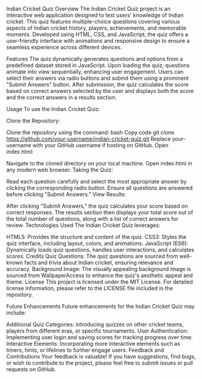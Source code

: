 Indian Cricket Quiz
Overview
The Indian Cricket Quiz project is an interactive web application designed to test users' knowledge of Indian cricket. This quiz features multiple-choice questions covering various aspects of Indian cricket history, players, achievements, and memorable moments. Developed using HTML, CSS, and JavaScript, the quiz offers a user-friendly interface with animations and responsive design to ensure a seamless experience across different devices.

Features
The quiz dynamically generates questions and options from a predefined dataset stored in JavaScript. Upon loading the quiz, questions animate into view sequentially, enhancing user engagement. Users can select their answers via radio buttons and submit them using a prominent "Submit Answers" button. After submission, the quiz calculates the score based on correct answers selected by the user and displays both the score and the correct answers in a results section.

Usage
To use the Indian Cricket Quiz:

Clone the Repository:

Clone the repository using the command:
bash
Copy code
git clone https://github.com/your-username/indian-cricket-quiz.git
Replace your-username with your GitHub username if hosting on GitHub.
Open index.html:

Navigate to the cloned directory on your local machine.
Open index.html in any modern web browser.
Taking the Quiz:

Read each question carefully and select the most appropriate answer by clicking the corresponding radio button.
Ensure all questions are answered before clicking "Submit Answers."
View Results:

After clicking "Submit Answers," the quiz calculates your score based on correct responses.
The results section then displays your total score out of the total number of questions, along with a list of correct answers for review.
Technologies Used
The Indian Cricket Quiz leverages:

HTML5: Provides the structure and content of the quiz.
CSS3: Styles the quiz interface, including layout, colors, and animations.
JavaScript (ES6): Dynamically loads quiz questions, handles user interactions, and calculates scores.
Credits
Quiz Questions: The quiz questions are sourced from well-known facts and trivia about Indian cricket, ensuring relevance and accuracy.
Background Image: The visually appealing background image is sourced from WallpaperAccess to enhance the quiz's aesthetic appeal and theme.
License
This project is licensed under the MIT License. For detailed license information, please refer to the LICENSE file included in the repository.

Future Enhancements
Future enhancements for the Indian Cricket Quiz may include:

Additional Quiz Categories: Introducing quizzes on other cricket teams, players from different eras, or specific tournaments.
User Authentication: Implementing user login and saving scores for tracking progress over time.
Interactive Elements: Incorporating more interactive elements such as timers, hints, or lifelines to further engage users.
Feedback and Contributions
Your feedback is valuable! If you have suggestions, find bugs, or wish to contribute to the project, please feel free to submit issues or pull requests on GitHub.

